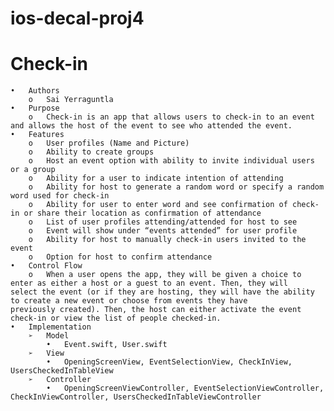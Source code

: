 # ios-decal-proj4

# Check-in
	•	Authors
		o	Sai Yerraguntla
	•	Purpose 
		o	Check-in is an app that allows users to check-in to an event and allows the host of the event to see who attended the event. 
	•	Features
		o	User profiles (Name and Picture)
		o	Ability to create groups
		o	Host an event option with ability to invite individual users or a group
		o	Ability for a user to indicate intention of attending
		o	Ability for host to generate a random word or specify a random word used for check-in
		o	Ability for user to enter word and see confirmation of check-in or share their location as confirmation of attendance
		o	List of user profiles attending/attended for host to see
		o	Event will show under “events attended” for user profile
		o	Ability for host to manually check-in users invited to the event
		o	Option for host to confirm attendance
	•	Control Flow
		o	When a user opens the app, they will be given a choice to enter as either a host or a guest to an event. Then, they will 					select the event (or if they are hosting, they will have the ability to create a new event or choose from events they have 			previously created). Then, the host can either activate the event check-in or view the list of people checked-in.
	•	Implementation
		➢	Model
			•	Event.swift, User.swift
		➢	View
			•	OpeningScreenView, EventSelectionView, CheckInView, UsersCheckedInTableView
		➢	Controller
			•	OpeningScreenViewController, EventSelectionViewController, CheckInViewController, UsersCheckedInTableViewController
